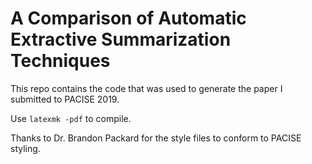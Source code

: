 # A Comparison of Automatic Extractive Summarization Techniques

This repo contains the code that was used to generate the paper I submitted to PACISE 2019.

Use `latexmk -pdf` to compile.

Thanks to Dr. Brandon Packard for the style files to conform to PACISE styling.
